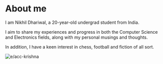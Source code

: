 # About me
I am Nikhil Dhariwal, a 20-year-old undergrad student from India. 

I aim to share my experiences and progress in both the Computer Science and Electronics fields, 
along with my personal musings and thoughts.

In addition, I have a keen interest in chess, football and fiction of all sort.

![e/acc-krishna](https://i.ibb.co/JFst6n3/profile.png)